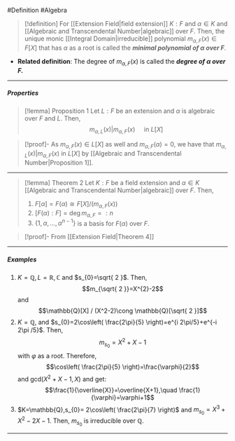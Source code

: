 #Definition #Algebra

> [!definition]
> For [[Extension Field|field extension]] $K:F$ and $\alpha\in K$ and [[Algebraic and Transcendental Number|algebraic]] over $F$. Then, the unique monic [[Integral Domain|irreducible]] polynomial $m_{\alpha,F}(x)\in F[X]$ that has $\alpha$ as a root is called the ***minimal polynomial of $\alpha$ over $F$***.
- **Related definition**: The degree of $m_{\alpha,F}(x)$ is called the ***degree of $\alpha$ over $F$.***
---
##### Properties
> [!lemma] Proposition 1
> Let $L:F$ be an extension and $\alpha$ is algebraic over $F$ and $L$. Then, $$m_{\alpha,L}(x)|m_{\alpha,F}(x)\quad \text{ in }L[X]$$

> [!proof]-
> As $m_{\alpha,F}(x)\in L[X]$ as well and $m_{\alpha,F}(\alpha)=0$, we have that $m_{\alpha,L}(x)|m_{\alpha,F}(x)$ in $L[X]$ by [[Algebraic and Transcendental Number|Proposition 1]].
---
> [!lemma] Theorem 2
> Let $K:F$ be a field extension and $\alpha\in K$ [[Algebraic and Transcendental Number|algebraic]] over $F$. Then, 
> 1. $F[\alpha]=F(\alpha)\cong F[X] / (m_{\alpha,F}(x))$
> 2. $[F(\alpha):F]=\deg m_{\alpha,F}=:n$
> 3. $\{ 1,\alpha,\dots,\alpha^{n-1} \}$ is a basis for $F(\alpha)$ over $F$.

> [!proof]-
> From [[Extension Field|Theorem 4]]
---
##### Examples
1. $K=\mathbb{Q}, L=\mathbb{R},\mathbb{C}$ and $s_{0}=\sqrt{ 2 }$. Then, $$m_{\sqrt{ 2 }}=X^{2}-2$$and $$\mathbb{Q}[X] / (X^2-2)\cong \mathbb{Q}[\sqrt{ 2 }]$$
2. $K=\mathbb{Q},$ and $s_{0}=2\cos\left( \frac{2\pi}{5} \right)=e^{i 2\pi/5}+e^{-i 2\pi /5}$. Then, $$m_{s_{0}}=X^{2}+X-1$$with $\varphi$ as a root. Therefore, $$\cos\left( \frac{2\pi}{5} \right)=\frac{\varphi}{2}$$and $\text{gcd}(X^2+X-1,X)$ and get: $$\frac{1}{\overline{X}}=\overline{X+1},\quad \frac{1}{\varphi}=\varphi+1$$
3. $K=\mathbb{Q},s_{0}= 2\cos\left( \frac{2\pi}{7} \right)$ and $m_{s_{0}}=X^3+X^{2}-2X-1$. Then, $m_{s_{0}}$ is irreducible over $\mathbb{Q}$.
---
$$$$